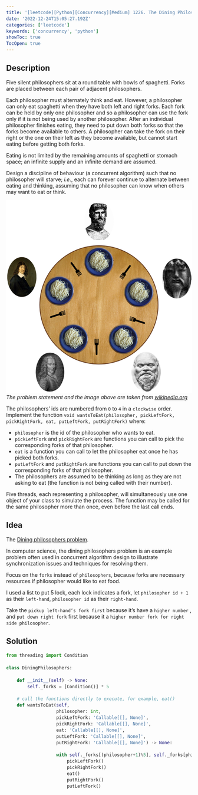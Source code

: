 ```yaml
---
title: '[leetcode][Python][Concurrency][Medium] 1226. The Dining Philosophers'
date: '2022-12-24T15:05:27.192Z'
categories: ['leetcode']
keywords: ['concurrency', 'python']
showToc: true
TocOpen: true
---
```


## Description

Five silent philosophers sit at a round table with bowls of spaghetti. Forks are placed between each pair of adjacent philosophers.

Each philosopher must alternately think and eat. However, a philosopher can only eat spaghetti when they have both left and right forks. Each fork can be held by only one philosopher and so a philosopher can use the fork only if it is not being used by another philosopher. After an individual philosopher finishes eating, they need to put down both forks so that the forks become available to others. A philosopher can take the fork on their right or the one on their left as they become available, but cannot start eating before getting both forks.

Eating is not limited by the remaining amounts of spaghetti or stomach space; an infinite supply and an infinite demand are assumed.

Design a discipline of behaviour (a concurrent algorithm) such that no philosopher will starve; _i.e._, each can forever continue to alternate between eating and thinking, assuming that no philosopher can know when others may want to eat or think.

![](/images/leetcode/concurrency/the-dining-philosophers/image_0.png)
_The problem statement and the image above are taken from_ [_wikipedia.org_](https://en.wikipedia.org/wiki/Dining_philosophers_problem)

The philosophers’ ids are numbered from `0` to `4` in a `clockwise` order. Implement the function `void wantsToEat(philosopher, pickLeftFork, pickRightFork, eat, putLeftFork, putRightFork)` where:

*   `philosopher` is the id of the philosopher who wants to eat.
*   `pickLeftFork` and `pickRightFork` are functions you can call to pick the corresponding forks of that philosopher.
*   `eat` is a function you can call to let the philosopher eat once he has picked both forks.
*   `putLeftFork` and `putRightFork` are functions you can call to put down the corresponding forks of that philosopher.
*   The philosophers are assumed to be thinking as long as they are not asking to eat (the function is not being called with their number).

Five threads, each representing a philosopher, will simultaneously use one object of your class to simulate the process. The function may be called for the same philosopher more than once, even before the last call ends.

## Idea

The [Dining philosophers problem](https://en.wikipedia.org/wiki/Dining_philosophers_problem).

In computer science, the dining philosophers problem is an example problem often used in concurrent algorithm design to illustrate synchronization issues and techniques for resolving them.

Focus on the `forks` instead of `philosophers`, because forks are necessary resources if philosopher would like to eat food.

I used a list to put 5 lock, each lock indicates a fork, let `philosopher id + 1` as their `left-hand`, `philosopher id` as their `right-hand`.

Take the `pickup left-hand’s fork first` because it’s have a `higher number` , and `put down right fork` first because it a `higher number fork for right side philosopher`.

## Solution
```python
from threading import Condition  
  
class DiningPhilosophers:  
  
    def __init__(self) -> None:  
        self._forks = [Condition()] * 5  
  
    # call the functions directly to execute, for example, eat()  
    def wantsToEat(self,  
                   philosopher: int,  
                   pickLeftFork: 'Callable[[], None]',  
                   pickRightFork: 'Callable[[], None]',  
                   eat: 'Callable[[], None]',  
                   putLeftFork: 'Callable[[], None]',  
                   putRightFork: 'Callable[[], None]') -> None:  
                     
                   with self._forks[(philosopher+1)%5], self._forks[philosopher]:  
                       pickLeftFork()  
                       pickRightFork()  
                       eat()  
                       putRightFork()  
                       putLeftFork()

```